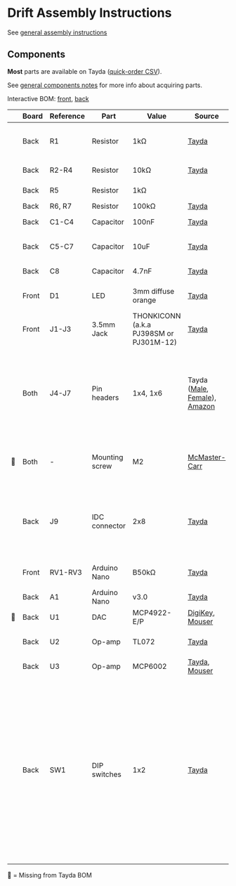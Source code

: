 # Drift Assembly Instructions

See [general assembly instructions](https://quinnfreedman.github.io/modular/docs/assembly)

## Components

**Most** parts are available on Tayda ([quick-order CSV](https://freemodular.org/modules/Drift/fm_drift_tayda_bom.csv)).

See [general components notes](https://quinnfreedman.github.io/modular/docs/components) for more info about acquiring parts.

Interactive BOM: [front](https://quinnfreedman.github.io/fm-artifacts/Clock/clock_front_pcb_interactive_bom.html), [back](https://quinnfreedman.github.io/fm-artifacts/Clock/clock_back_pcb_interactive_bom.html)

|    | Board | Reference | Part             | Value                                   | Source  | Comment |
| -- | ----- | --------- | ---------------- | --------------------------------------- | ------- | ------- |
|    | Back  | R1        | Resistor         | 1kΩ                                     | [Tayda](https://www.taydaelectronics.com/10-x-resistor-1k-ohm-1-4w-1-metal-film-pkg-of-10.html) | Determines output impedance. Any value is fine. |
|    | Back  | R2-R4     | Resistor         | 10kΩ                                    | [Tayda](https://www.taydaelectronics.com/10-x-resistor-10k-ohm-1-4w-1-metal-film-pkg-of-10.html) | R4 should be 1/2 RV3. |
|    | Back  | R5        | Resistor         | 1kΩ                                     |         | Controls LED brightness. |
|    | Back  | R6, R7    | Resistor         | 100kΩ                                   | [Tayda](https://www.taydaelectronics.com/resistors/1-4w-metal-film-resistors/10-x-resistor-100k-ohm-1-4w-1-metal-film-pkg-of-10.html) | |
|    | Back  | C1-C4     | Capacitor        | 100nF                                   | [Tayda](https://www.taydaelectronics.com/capacitors/ceramic-disc-capacitors/a-553-0-1uf-50v-ceramic-disc-capacitor-pkg-of-10.html) | Power filtering and decoupling |
|    | Back  | C5-C7     | Capacitor        | 10uF                                    | [Tayda](https://www.taydaelectronics.com/10uf-16v-85c-radial-electrolytic-capacitor.html) | Power supply noise filtering capacitor |
|    | Back  | C8        | Capacitor        | 4.7nF                                   | [Tayda](https://www.taydaelectronics.com/capacitors/ceramic-disc-capacitors/a-553-0-1uf-50v-ceramic-disc-capacitor-pkg-of-10.html) | Power filtering and decoupling |
|    | Front | D1        | LED              | 3mm diffuse orange                      | [Tayda](https://www.taydaelectronics.com/leds/round-leds/5mm-leds/led-5mm-yellow.html) | Any standard 5mm LED will work here. |
|    | Front | J1-J3     | 3.5mm Jack       | THONKICONN (a.k.a PJ398SM or PJ301M-12) | [Tayda](https://www.taydaelectronics.com/pj-3001f-3-5-mm-mono-phone-jack.html) | |
|    | Both  | J4-J7     | Pin headers      | 1x4, 1x6                                | Tayda ([Male](https://www.taydaelectronics.com/40-pin-2-54-mm-single-row-pin-header-strip.html), [Female](https://www.taydaelectronics.com/40-pin-2-54-mm-single-row-female-pin-header.html)), [Amazon](https://www.amazon.com/gp/product/B074HVBTZ4) | Solder the two boards directly together using the male headers or make them detachable using a male/female pair. |
| 🔴 | Both  | -         | Mounting screw   | M2                                      | [McMaster-Carr](https://www.mcmaster.com/products/screws/socket-head-screws~/system-of-measurement~metric/thread-size~m2/) | **Optional:** add an M2 screw or standoff to hold the two PCBs firmly together. |
|    | Back  | J9        | IDC connector    | 2x8                                     | [Tayda](https://www.taydaelectronics.com/16-pin-box-header-connector-2-54mm.html) | Eurorack power header. Can use two rows of male pin headers or a shrouded connector (recommended). |
|    | Front | RV1-RV3   | Arduino Nano     | B50kΩ                                   | [Tayda](https://www.taydaelectronics.com/potentiometer-variable-resistors/rotary-potentiometer/linear/50k-ohm-linear-taper-potentiometer-d-shaft-pcb-9mm.html) | Any value is fine. Just match R4 accordingly. |
|    | Back  | A1        | Arduino Nano     | v3.0                                    | [Tayda](https://www.taydaelectronics.com/type-c-nano-3-0-controller-compatible-with-arduino-nano.html) | |
| 🔴 | Back  | U1        | DAC              | MCP4922-E/P                             | [DigiKey](https://www.digikey.com/en/products/detail/microchip-technology/MCP4922-E-P/716251), [Mouser](https://mou.sr/4cwtePf) | |
|    | Back  | U2        | Op-amp           | TL072                                   | [Tayda](https://www.taydaelectronics.com/tl072-low-noise-j-fet-dual-op-amp-ic.html) | TL082 is probably fine too |
|    | Back  | U3        | Op-amp           | MCP6002                                 | [Tayda](https://www.taydaelectronics.com/mcp6002-single-supply-cmos-ic.html), [Mouser](https://mou.sr/4cwtePf) | |
|    | Back  | SW1       | DIP switches     | 1x2                                     | [Tayda](https://www.taydaelectronics.com/black-dip-switch-2-positions-gold-plated-contacts-top-actuated.html) | **Optional:** configuration switches to select noise algorithm. Leave unconnected for the default Perlin noise. You can solder a wire to bridge pairs 1 and/or 2 to select a different mode, or use pair of switches if you want to be able to change it later. See the manual for how to select algorithms. |

🔴 = Missing from Tayda BOM
